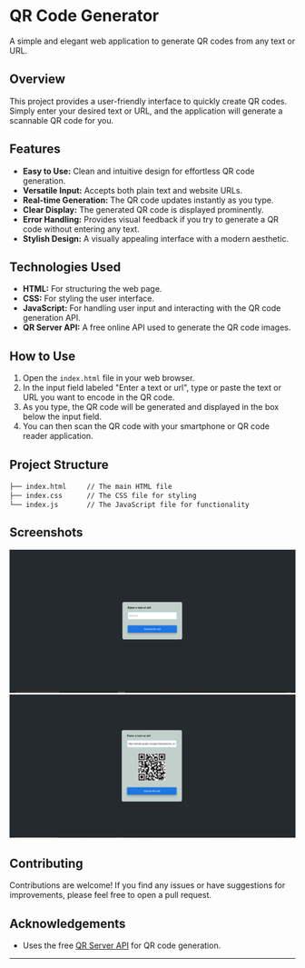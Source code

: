# QR Code Generator

A simple and elegant web application to generate QR codes from any text or URL.

## Overview

This project provides a user-friendly interface to quickly create QR codes. Simply enter your desired text or URL, and the application will generate a scannable QR code for you.

## Features

* **Easy to Use:** Clean and intuitive design for effortless QR code generation.
* **Versatile Input:** Accepts both plain text and website URLs.
* **Real-time Generation:** The QR code updates instantly as you type.
* **Clear Display:** The generated QR code is displayed prominently.
* **Error Handling:** Provides visual feedback if you try to generate a QR code without entering any text.
* **Stylish Design:** A visually appealing interface with a modern aesthetic.

## Technologies Used

* **HTML:** For structuring the web page.
* **CSS:** For styling the user interface.
* **JavaScript:** For handling user input and interacting with the QR code generation API.
* **QR Server API:** A free online API used to generate the QR code images.

## How to Use

1.  Open the `index.html` file in your web browser.
2.  In the input field labeled "Enter a text or url", type or paste the text or URL you want to encode in the QR code.
3.  As you type, the QR code will be generated and displayed in the box below the input field.
4.  You can then scan the QR code with your smartphone or QR code reader application.

## Project Structure

```
├── index.html     // The main HTML file
├── index.css      // The CSS file for styling
└── index.js       // The JavaScript file for functionality
```

## Screenshots

![](images/IMG_1.PNG)
![](images/IMG_2.PNG)

## Contributing

Contributions are welcome! If you find any issues or have suggestions for improvements, please feel free to open a pull request.

## Acknowledgements

* Uses the free [QR Server API](https://goqr.me/) for QR code generation.

---
